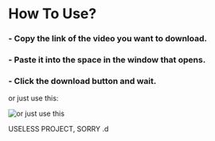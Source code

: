 # How To Use?

### - Copy the link of the video you want to download.

### - Paste it into the space in the window that opens.

### - Click the download button and wait. 


or just use this:

![or just use this](https://user-images.githubusercontent.com/77537079/124906082-5f101780-dfef-11eb-8309-24f76d1b0085.gif)

USELESS PROJECT, SORRY .d
